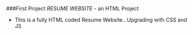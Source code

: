 ###First Project
_RESUME WEBSITE_ - an HTML Project
- This is a fully HTML coded Resume Website...Upgrading with CSS and JS
